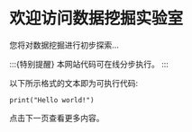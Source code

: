 # 欢迎访问数据挖掘实验室

您将对数据挖掘进行初步探索...

:::{特别提醒}
本网站代码可在线分步执行。
:::

以下所示格式的文本即为可执行代码:

```
print("Hello world!")
```

点击下一页查看更多内容。
